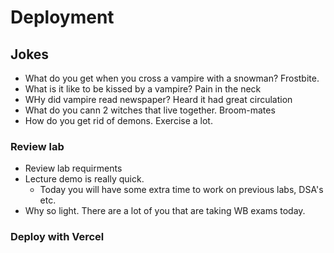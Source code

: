 # Deployment

## Jokes

- What do you get when you cross a vampire with a snowman?  Frostbite.
- What is it like to be kissed by a vampire?  Pain in the neck
- WHy did vampire read newspaper?  Heard it had great circulation
- What do you cann 2 witches that live together.  Broom-mates
- How do you get rid of demons.  Exercise a lot.

### Review lab

- Review lab requirments
- Lecture demo is really quick. 
  - Today you will have some extra time to work on previous labs, DSA's etc.
- Why so light. There are a lot of you that are taking WB exams today.

### Deploy with Vercel
